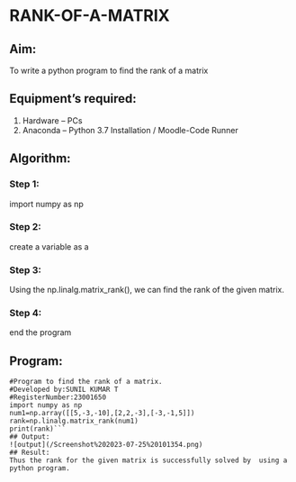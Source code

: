 # RANK-OF-A-MATRIX
## Aim:
To write a python program to find the rank of a matrix
## Equipment’s required:
1. 	Hardware – PCs
2. 	Anaconda – Python 3.7 Installation / Moodle-Code Runner
## Algorithm:
### Step 1:
import numpy as np 
### Step 2: 
create a variable as a 
### Step 3:
 Using the np.linalg.matrix_rank(), we can find the rank of the given matrix.
### Step 4:
end the program 
## Program:
```
#Program to find the rank of a matrix.
#Developed by:SUNIL KUMAR T 
#RegisterNumber:23001650
import numpy as np
num1=np.array([[5,-3,-10],[2,2,-3],[-3,-1,5]])
rank=np.linalg.matrix_rank(num1)
print(rank)```
## Output:
![output](/Screenshot%202023-07-25%20101354.png)
## Result:
Thus the rank for the given matrix is successfully solved by  using a python program.

